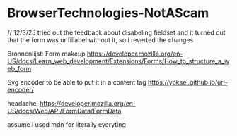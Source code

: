 # BrowserTechnologies-NotAScam



// 12/3/25
tried out the feedback about disabeling fieldset and it turned out that the form was unfillabel without it, so i reverted the changes

 Bronnenlijst:
 Form makeup
https://developer.mozilla.org/en-US/docs/Learn_web_development/Extensions/Forms/How_to_structure_a_web_form

Svg encoder to be able to put it in a content tag
https://yoksel.github.io/url-encoder/

headache:
https://developer.mozilla.org/en-US/docs/Web/API/FormData/FormData

assume i used mdn for literally everyting
